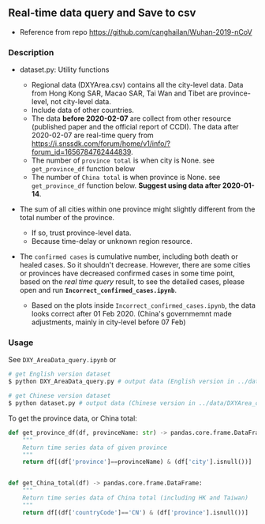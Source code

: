 ## Real-time data query and Save to csv

* Reference from repo https://github.com/canghailan/Wuhan-2019-nCoV


### Description

* dataset.py: Utility functions
  * Regional data (DXYArea.csv) contains all the city-level data. Data from Hong Kong SAR, Macao SAR, Tai Wan and Tibet are province-level, not city-level data.
  * Include data of other countries.
  * The data **before 2020-02-07** are collect from other resource (published paper and the official report of CCDI). The data after 2020-02-07 are real-time query from https://i.snssdk.com/forum/home/v1/info/?forum_id=1656784762444839. 
  * The number of `province total` is when city is None. see `get_province_df` function below
  * The number of `China total` is when province is None. see `get_province_df` function below. **Suggest using data after 2020-01-14**. 
  
* The sum of all cities within one province might slightly different from the total number of the province. 
  * If so, trust province-level data. 
  * Because time-delay or unknown region resource. 

* The `confirmed cases` is cumulative number, including both death or healed cases. So it shouldn't decrease. However, there are some cities or provinces have decreased confirmed cases in some time point, based on the _real time query_ result, to see the detailed cases, please open and run **`Incorrect_confirmed_cases.ipynb`**. 
  * Based on the plots inside `Incorrect_confirmed_cases.ipynb`, the data looks correct after 01 Feb 2020. (China's governmemnt made adjustments, mainly in city-level before 07 Feb)
  


### Usage
See `DXY_AreaData_query.ipynb` or
```sh
# get English version dataset 
$ python DXY_AreaData_query.py # output data (English version in ../data/DXYArea.csv)

# get Chinese version dataset 
$ python dataset.py # output data (Chinese version in ../data/DXYArea_chinese.csv)
```

To get the province data, or China total: 
```python
def get_province_df(df, provinceName: str) -> pandas.core.frame.DataFrame:
    """
    Return time series data of given province
    """
    return df[(df['province']==provinceName) & (df['city'].isnull())]


def get_China_total(df) -> pandas.core.frame.DataFrame:
    """
    Return time series data of China total (including HK and Taiwan)
    """
    return df[(df['countryCode']=='CN') & (df['province'].isnull())]
```
